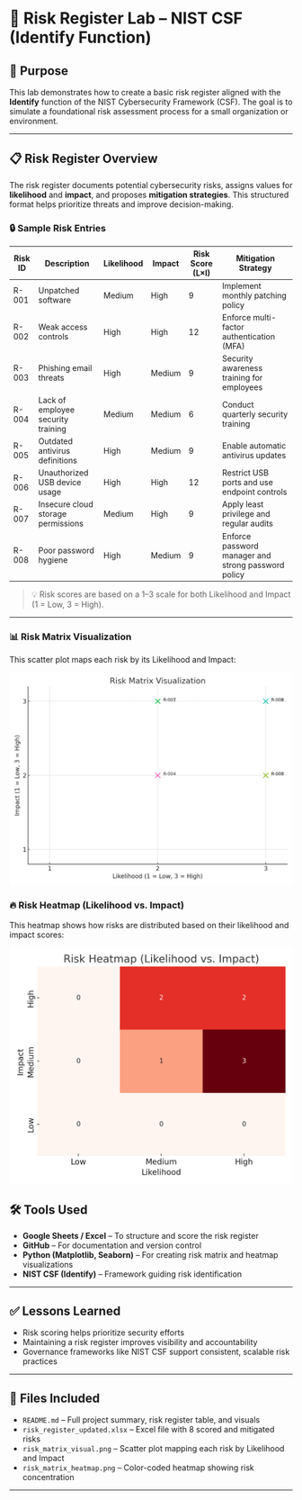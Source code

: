 # 🧾 Risk Register Lab – NIST CSF (Identify Function)

## 📌 Purpose

This lab demonstrates how to create a basic risk register aligned with the **Identify** function of the NIST Cybersecurity Framework (CSF). The goal is to simulate a foundational risk assessment process for a small organization or environment.

---

## 📋 Risk Register Overview

The risk register documents potential cybersecurity risks, assigns values for **likelihood** and **impact**, and proposes **mitigation strategies**. This structured format helps prioritize threats and improve decision-making.

### 🔒 Sample Risk Entries

| Risk ID | Description                    | Likelihood | Impact | Risk Score (L×I) | Mitigation Strategy                              |
|---------|--------------------------------|------------|--------|------------------|--------------------------------------------------|
| R-001   | Unpatched software             | Medium     | High   | 9                | Implement monthly patching policy               |
| R-002   | Weak access controls           | High       | High   | 12               | Enforce multi-factor authentication (MFA)       |
| R-003   | Phishing email threats         | High       | Medium | 9                | Security awareness training for employees       |
| R-004   | Lack of employee security training | Medium | Medium | 6                | Conduct quarterly security training              |
| R-005   | Outdated antivirus definitions | High       | Medium | 9                | Enable automatic antivirus updates               |
| R-006   | Unauthorized USB device usage  | High       | High   | 12               | Restrict USB ports and use endpoint controls     |
| R-007   | Insecure cloud storage permissions | Medium | High   | 9                | Apply least privilege and regular audits         |
| R-008   | Poor password hygiene          | High       | Medium | 9                | Enforce password manager and strong password policy |

> 💡 Risk scores are based on a 1–3 scale for both Likelihood and Impact (1 = Low, 3 = High).

---

### 📊 Risk Matrix Visualization

This scatter plot maps each risk by its Likelihood and Impact:

![Risk Matrix](risk_matrix_visual.png)

### 🔥 Risk Heatmap (Likelihood vs. Impact)

This heatmap shows how risks are distributed based on their likelihood and impact scores:

![Risk Heatmap](risk_matrix_heatmap.png)

## 🛠️ Tools Used

- **Google Sheets / Excel** – To structure and score the risk register
- **GitHub** – For documentation and version control
- **Python (Matplotlib, Seaborn)** – For creating risk matrix and heatmap visualizations
- **NIST CSF (Identify)** – Framework guiding risk identification

---

## ✅ Lessons Learned

- Risk scoring helps prioritize security efforts
- Maintaining a risk register improves visibility and accountability
- Governance frameworks like NIST CSF support consistent, scalable risk practices

---

## 📂 Files Included

- `README.md` – Full project summary, risk register table, and visuals
- `risk_register_updated.xlsx` – Excel file with 8 scored and mitigated risks
- `risk_matrix_visual.png` – Scatter plot mapping each risk by Likelihood and Impact
- `risk_matrix_heatmap.png` – Color-coded heatmap showing risk concentration

---



